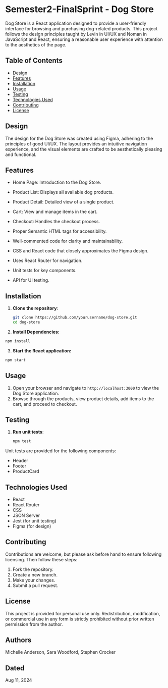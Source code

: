 # Semester2-FinalSprint - Dog Store


Dog Store is a React application designed to provide a user-friendly interface for browsing and purchasing dog-related products. This project follows the design principles taught by Levin in UI/UX and Noman in JavaScript and React, ensuring a reasonable user experience with attention to the aesthetics of the page.

## Table of Contents

- [Design](#design)
- [Features](#features)
- [Installation](#installation)
- [Usage](#usage)
- [Testing](#testing)
- [Technologies Used](#technologies-used)
- [Contributing](#contributing)
- [License](#license)

## Design

The design for the Dog Store was created using Figma, adhering to the principles of good UI/UX. The layout provides an intuitive navigation experience, and the visual elements are crafted to be aesthetically pleasing and functional.

## Features
- Home Page: Introduction to the Dog Store.
- Product List: Displays all available dog products.
- Product Detail: Detailed view of a single product.
- Cart: View and manage items in the cart.
- Checkout: Handles the checkout process.

- Proper Semantic HTML tags for accessibility.
- Well-commented code for clarity and maintainability.
- CSS and React code that closely approximates the Figma design.
- Uses React Router for navigation.
- Unit tests for key components.
- API for UI testing.

## Installation

1. **Clone the repository**:
   ```bash
   git clone https://github.com/yourusername/dog-store.git
   cd dog-store
   ```

2. **Install Dependencies:** 
```bash
npm install
```
3. **Start the React application:**
```bash
npm start
```

## Usage

1. Open your browser and navigate to `http://localhost:3000` to view the Dog Store application.
2. Browse through the products, view product details, add items to the cart, and proceed to checkout.

## Testing
1. **Run unit tests**:
   ```bash
   npm test
   ```

Unit tests are provided for the following components:
- Header
- Footer
- ProductCard

## Technologies Used
- React
- React Router
- CSS
- JSON Server
- Jest (for unit testing)
- Figma (for design)

## Contributing
Contributions are welcome, but please ask before hand to ensure following licensing.
Then follow these steps:

1. Fork the repository.
2. Create a new branch.
3. Make your changes.
4. Submit a pull request.

## License
This project is provided for personal use only. Redistribution, modification, or commercial use in any form is strictly prohibited without prior written permission from the author.


## Authors
Michelle Anderson, Sara Woodford, Stephen Crocker

## Dated
Aug 11, 2024
